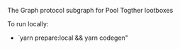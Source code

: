 The Graph protocol subgraph for Pool Togther lootboxes

To run locally:
- `yarn prepare:local && yarn codegen"